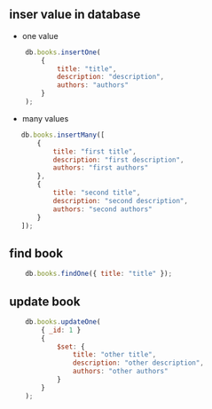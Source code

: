 ## inser value in database
 * one value

```js
    db.books.insertOne(
        {
            title: "title",
            description: "description",
            authors: "authors"
        }
    );
```

 * many values
 
 ```js
    db.books.insertMany([
        {
            title: "first title",
            description: "first description",
            authors: "first authors"
        },
        {
            title: "second title",
            description: "second description",
            authors: "second authors"
        }
    ]);
 ```

## find book

```js
    db.books.findOne({ title: "title" });
```

## update book

```js
    db.books.updateOne(
        { _id: 1 }
        {
            $set: {
                title: "other title",
                description: "other description",
                authors: "other authors"
            }
        }
    );
```
